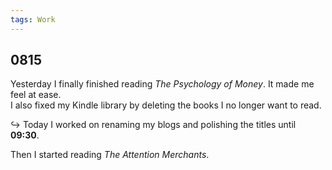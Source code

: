 ```yaml
---
tags: Work
---
```


## 0815 

Yesterday I finally finished reading *The Psychology of Money*. It made me feel at ease.   
I also fixed my Kindle library by deleting the books I no longer want to read.

↪️ Today I worked on renaming my blogs and polishing the titles until **09:30**.

Then I started reading *The Attention Merchants*.


